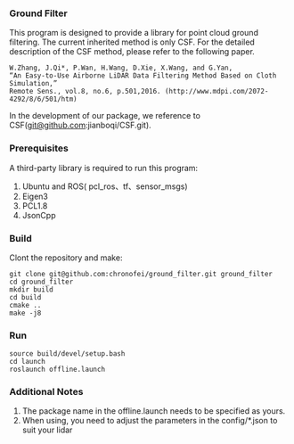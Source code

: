 ### Ground Filter

This program is designed to provide a library for point cloud ground filtering. The current inherited method is only CSF. For the detailed description of the CSF method, please refer to the following paper.

```
W.Zhang, J.Qi*, P.Wan, H.Wang, D.Xie, X.Wang, and G.Yan, 
“An Easy-to-Use Airborne LiDAR Data Filtering Method Based on Cloth Simulation,” 
Remote Sens., vol.8, no.6, p.501,2016. (http://www.mdpi.com/2072-4292/8/6/501/htm)
```

In the development of our package, we reference to CSF(git@github.com:jianboqi/CSF.git).

### Prerequisites

A third-party library is required to run this program:

1. Ubuntu and ROS( pcl_ros、tf、sensor_msgs)
2. Eigen3 
3. PCL1.8 
4. JsonCpp 

### Build

Clont the repository and make:

```shell
git clone git@github.com:chronofei/ground_filter.git ground_filter
cd ground_filter
mkdir build
cd build
cmake ..
make -j8
```

### Run

```shell
source build/devel/setup.bash
cd launch
roslaunch offline.launch
```

### Additional Notes

1. The package name in the offline.launch needs to be specified as yours.
2. When using, you need to adjust the parameters in the config/*.json to suit your lidar